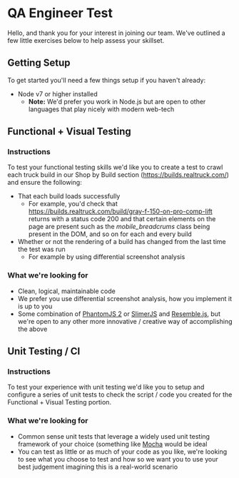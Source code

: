# QA Engineer Test

Hello, and thank you for your interest in joining our team. We've outlined a few little exercises below to help assess your skillset.

## Getting Setup

To get started you'll need a few things setup if you haven't already:

- Node v7 or higher installed
  - **Note:** We'd prefer you work in Node.js but are open to other languages that play nicely with modern web-tech

## Functional + Visual Testing

### Instructions
To test your functional testing skills we'd like you to create a test to crawl each truck build in our Shop by Build section (https://builds.realtruck.com/) and ensure the following:
- That each build loads successfully
  - For example, you'd check that https://builds.realtruck.com/build/gray-f-150-on-pro-comp-lift returns with a status code 200 and that certain elements on the page are present such as the *mobile_breadcrums* class being present in the DOM, and so on for each and every build
- Whether or not the rendering of a build has changed from the last time the test was run
  - For example by using differential screenshot analysis

### What we're looking for
- Clean, logical, maintainable code
- We prefer you use differential screenshot analysis, how you implement it is up to you
- Some combination of [PhantomJS 2](https://github.com/ariya/phantomjs) or [SlimerJS](https://github.com/laurentj/slimerjs) and [Resemble.js](http://huddle.github.io/Resemble.js/), but we're open to any other more innovative / creative way of accomplishing the above

## Unit Testing / CI

### Instructions
To test your experience with unit testing we'd like you to setup and configure a series of unit tests to check the script / code you created for the Functional + Visual Testing portion.

### What we're looking for
- Common sense unit tests that leverage a widely used unit testing framework of your choice (something like [Mocha](https://mochajs.org/) would be ideal
- You can test as little or as much of your code as you like, we're looking to see what you choose to test and how so we want you to use your best judgement imagining this is a real-world scenario
